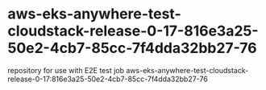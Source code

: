 # aws-eks-anywhere-test-cloudstack-release-0-17-816e3a25-50e2-4cb7-85cc-7f4dda32bb27-76
repository for use with E2E test job aws-eks-anywhere-test-cloudstack-release-0-17:816e3a25-50e2-4cb7-85cc-7f4dda32bb27-76
